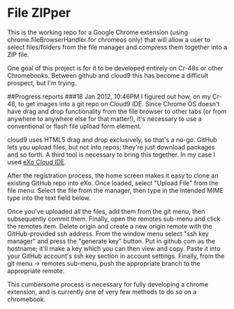 # File ZIPper

This is the working repo for a Google Chrome extension (using chrome.fileBrowserHandler for chromeos only) that will allow a user to select files/folders from the file manager and compress them together into a ZIP file.

One goal of this project is for it to be developed entirely on Cr-48s or other Chromebooks. Between github and cloud9 this has become a difficult prospect, but I'm trying.

##Progress reports
###18 Jan 2012, 10:46PM
I figured out how, on my Cr-48, to get images into a git repo on Cloud9 IDE. Since Chrome OS doesn't have drag and drop functionality from the file browser to other tabs (or from anywhere to anywhere else for that matter!), it's necessary to use a conventional or flash file upload form element.

cloud9 uses HTML5 drag and drop exclusively, so that's a no-go. GitHub lets you upload files, but not into repos; they're just download packages and so forth. A third tool is necessary to bring this together. In my case I used [eXo Cloud IDE](http://www.cloud-ide.com/).

After the registration process, the home screen makes it easy to clone an existing GitHub repo into eXo. Once loaded, select "Upload File" from the file menu. Select the file from the manager, then type in the intended MIME type into the text field below.

Once you've uploaded all the files, add them from the git menu, then subsequently commit them. Finally, open the remotes sub-menu and click the remotes item. Delete origin and create a new origin remote with the GitHub-provided ssh address. From the window menu select "ssh key manager" and press the "generate key" button. Put in github.com as the hostname; it'll make a key which you can then view and copy. Paste it into your GitHub account's ssh key section in account settings. Finally, from the git menu -> remotes sub-menu, push the appropriate branch to the appropriate remote.

This cumbersome process is necessary for fully developing a chrome extension, and is currently one of very few methods to do so on a chromebook.